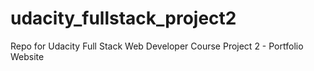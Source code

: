 # udacity_fullstack_project2
Repo for Udacity Full Stack Web Developer Course Project 2 - Portfolio Website
